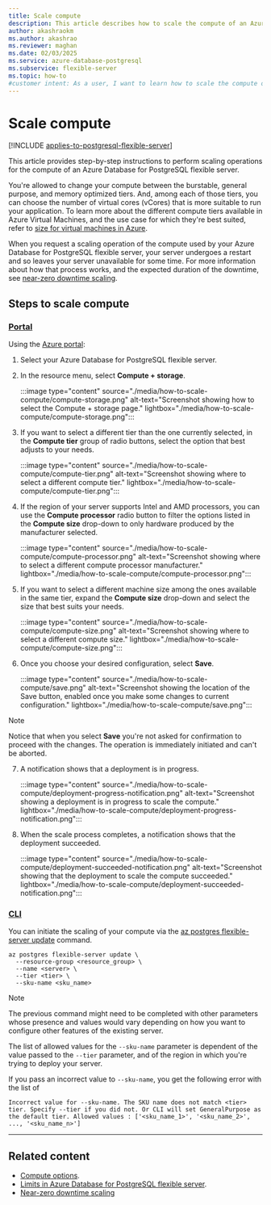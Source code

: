 ```yaml
---
title: Scale compute
description: This article describes how to scale the compute of an Azure Database for PostgreSQL flexible server.
author: akashraokm
ms.author: akashrao
ms.reviewer: maghan
ms.date: 02/03/2025
ms.service: azure-database-postgresql
ms.subservice: flexible-server
ms.topic: how-to
#customer intent: As a user, I want to learn how to scale the compute of an Azure Database for PostgreSQL flexible server.
---
```


# Scale compute

[!INCLUDE [applies-to-postgresql-flexible-server](~/reusable-content/ce-skilling/azure/includes/postgresql/includes/applies-to-postgresql-flexible-server.md)]

This article provides step-by-step instructions to perform scaling operations for the compute of an Azure Database for PostgreSQL flexible server.

You're allowed to change your compute between the burstable, general purpose, and memory optimized tiers. And, among each of those tiers, you can choose the number of virtual cores (vCores) that is more suitable to run your application. To learn more about the different compute tiers available in Azure Virtual Machines, and the use case for which they're best suited, refer to [size for virtual machines in Azure](/azure/virtual-machines/sizes/overview).

When you request a scaling operation of the compute used by your Azure Database for PostgreSQL flexible server, your server undergoes a restart and so leaves your server unavailable for some time. For more information about how that process works, and the expected duration of the downtime, see [near-zero downtime scaling](concepts-scaling-resources.md#near-zero-downtime-scaling).

## Steps to scale compute

### [Portal](#tab/portal-scale-compute)

Using the [Azure portal](https://portal.azure.com/):

1. Select your Azure Database for PostgreSQL flexible server.

2. In the resource menu, select **Compute + storage**.

    :::image type="content" source="./media/how-to-scale-compute/compute-storage.png" alt-text="Screenshot showing how to select the Compute + storage page." lightbox="./media/how-to-scale-compute/compute-storage.png":::

3. If you want to select a different tier than the one currently selected, in the **Compute tier** group of radio buttons, select the option that best adjusts to your needs.

    :::image type="content" source="./media/how-to-scale-compute/compute-tier.png" alt-text="Screenshot showing where to select a different compute tier." lightbox="./media/how-to-scale-compute/compute-tier.png":::

4. If the region of your server supports Intel and AMD processors, you can use the **Compute processor** radio button to filter the options listed in the **Compute size** drop-down to only hardware produced by the manufacturer selected.

    :::image type="content" source="./media/how-to-scale-compute/compute-processor.png" alt-text="Screenshot showing where to select a different compute processor manufacturer." lightbox="./media/how-to-scale-compute/compute-processor.png":::

5. If you want to select a different machine size among the ones available in the same tier, expand the **Compute size** drop-down and select the size that best suits your needs.

    :::image type="content" source="./media/how-to-scale-compute/compute-size.png" alt-text="Screenshot showing where to select a different compute size." lightbox="./media/how-to-scale-compute/compute-size.png":::

6. Once you choose your desired configuration, select **Save**.

    :::image type="content" source="./media/how-to-scale-compute/save.png" alt-text="Screenshot showing the location of the Save button, enabled once you make some changes to current configuration." lightbox="./media/how-to-scale-compute/save.png":::

> [!NOTE]
> Notice that when you select **Save** you're not asked for confirmation to proceed with the changes. The operation is immediately initiated and can't be aborted.

7. A notification shows that a deployment is in progress.

    :::image type="content" source="./media/how-to-scale-compute/deployment-progress-notification.png" alt-text="Screenshot showing a deployment is in progress to scale the compute." lightbox="./media/how-to-scale-compute/deployment-progress-notification.png":::

8. When the scale process completes, a notification shows that the deployment succeeded.

    :::image type="content" source="./media/how-to-scale-compute/deployment-succeeded-notification.png" alt-text="Screenshot showing that the deployment to scale the compute succeeded." lightbox="./media/how-to-scale-compute/deployment-succeeded-notification.png":::

### [CLI](#tab/cli-scale-compute)

You can initiate the scaling of your compute via the [az postgres flexible-server update](/cli/azure/postgres/flexible-server#az-postgres-flexible-server-update) command.

```azurecli-interactive
az postgres flexible-server update \
  --resource-group <resource_group> \
  --name <server> \
  --tier <tier> \
  --sku-name <sku_name>
```

> [!NOTE]
> The previous command might need to be completed with other parameters whose presence and values would vary depending on how you want to configure other features of the existing server.

The list of allowed values for the `--sku-name` parameter is dependent of the value passed to the `--tier` parameter, and of the region in which you're trying to deploy your server.

If you pass an incorrect value to `--sku-name`, you get the following error with the list of 

```output
Incorrect value for --sku-name. The SKU name does not match <tier> tier. Specify --tier if you did not. Or CLI will set GeneralPurpose as the default tier. Allowed values : ['<sku_name_1>', '<sku_name_2>', ..., '<sku_name_n>']
```

---

## Related content

- [Compute options](concepts-compute.md).
- [Limits in Azure Database for PostgreSQL flexible server](concepts-limits.md).
- [Near-zero downtime scaling](concepts-scaling-resources.md#near-zero-downtime-scaling)
